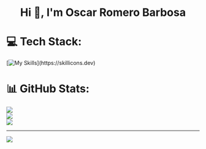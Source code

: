 <h1 align="center">Hi 👋, I'm Oscar Romero Barbosa</h1>


# 💻 Tech Stack:
[![My Skills](https://skillicons.dev/icons?i=js,html,css,bootstrap,cs,dotnet,java,py,firebase,mysql,azure,git,)](https://skillicons.dev)
# 📊 GitHub Stats:
![](https://github-readme-stats.vercel.app/api?username=oromero227&theme=dark&hide_border=false&include_all_commits=false&count_private=false)<br/>
![](https://github-readme-streak-stats.herokuapp.com/?user=oromero227&theme=dark&hide_border=false)<br/>
![](https://github-readme-stats.vercel.app/api/top-langs/?username=oromero227&theme=dark&hide_border=false&include_all_commits=false&count_private=false&layout=compact)

---
[![](https://visitcount.itsvg.in/api?id=oromero227&icon=0&color=0)](https://visitcount.itsvg.in)

<!-- Proudly created with GPRM ( https://gprm.itsvg.in ) -->
